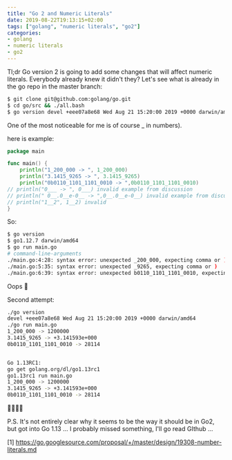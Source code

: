 ```yaml
---
title: "Go 2 and Numeric Literals"
date: 2019-08-22T19:13:15+02:00
tags: ["golang", "numeric literals", "go2"]
categories:
- golang
- numeric literals
- go2
---
```


Tl;dr Go version 2 is going to add some changes that will affect numeric literals. Everybody already knew it didn't they?
Let's see what is already in the go repo in the master branch:

```bash
$ git clone git@github.com:golang/go.git
$ cd go/src && ./all.bash
$ go version devel +eee07a8e68 Wed Aug 21 15:20:00 2019 +0000 darwin/amd64
```
One of the most noticeable for me is of course _ in numbers).

here is example:

```go
package main

func main() {
    println("1_200_000 -> ", 1_200_000)
    println("3.1415_9265 -> ", 3.1415_9265)
    println("0b0110_1101_1101_0010 -> ",0b0110_1101_1101_0010)
// println("0___ -> ", 0___) invalid example from discussion
// println(" 0__.0__e-0__ -> ",0__.0__e-0__) invalid example from discussion
// println("1__2", 1__2) invalid
}
```

So:

```bash
$ go version
$ go1.12.7 darwin/amd64
$ go run main.go
# command-line-arguments
./main.go:4:28: syntax error: unexpected _200_000, expecting comma or )
./main.go:5:35: syntax error: unexpected _9265, expecting comma or )
./main.go:6:39: syntax error: unexpected b0110_1101_1101_0010, expecting comma or )
```

Oops 😬


Second attempt:
```bash
./go version
devel +eee07a8e68 Wed Aug 21 15:20:00 2019 +0000 darwin/amd64
./go run main.go
1_200_000 -> 1200000
3.1415_9265 -> +3.141593e+000
0b0110_1101_1101_0010 -> 28114


Go 1.13RC1:
go get golang.org/dl/go1.13rc1
go1.13rc1 run main.go
1_200_000 -> 1200000
3.1415_9265 -> +3.141593e+000
0b0110_1101_1101_0010 -> 28114
```

🎉🎉🎉🎉

P.S. It's not entirely clear why it seems to be the way it should be in Go2, but got into Go 1.13 ... I probably missed something, I'll go read GIthub ...

[1] https://go.googlesource.com/proposal/+/master/design/19308-number-literals.md
